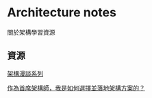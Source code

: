 # Architecture notes
關於架構學習資源

## 資源

[架構漫談系列](http://www.infoq.com/cn/articles/an-informal-discussion-on-architecture-part01?utm_campaign=rightbar_v2&utm_source=infoq&utm_medium=articles_link&utm_content=link_text)

[作為首席架構師，我是如何選擇並落地架構方案的？](http://mp.weixin.qq.com/s?__biz=MzA5Nzc4OTA1Mw==&mid=2659597137&idx=1&sn=86d25a8c4722c245d4d2a26dd2cfda16&scene=1&srcid=0509mRkYxdSGfWEsAkf68DCV&from=groupmessage&isappinstalled=0#wechat_redirect)
